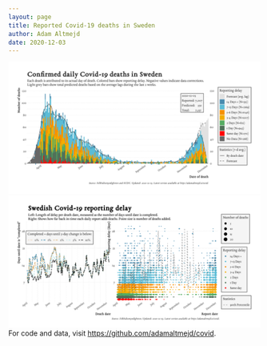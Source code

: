```yaml
---
layout: page
title: Reported Covid-19 deaths in Sweden
author: Adam Altmejd
date: 2020-12-03
---
```


![Graph of Swedish Covid-19 deaths with reporting delay.](deaths_lag_sweden_2020-12-03.png "Swedish Covid-19 deaths.")
![Graph of Swedish Covid-19 reporting delay in daily deaths.](lag_trend_sweden_2020-12-03.png "Trend in Swedish Covid-19 mortality reporting delay.")
For code and data, visit <https://github.com/adamaltmejd/covid>.
